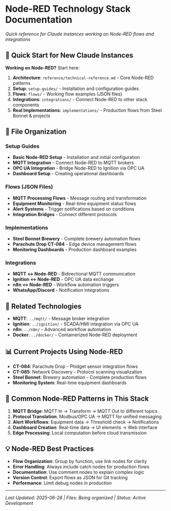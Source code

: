 # Node-RED Technology Stack Documentation
*Quick reference for Claude instances working on Node-RED flows and integrations*

## 🎯 Quick Start for New Claude Instances

**Working on Node-RED?** Start here:
1. **Architecture**: `reference/technical-reference.md` - Core Node-RED patterns
2. **Setup**: `setup-guides/` - Installation and configuration guides
3. **Flows**: `flows/` - Working flow examples (JSON files)
4. **Integrations**: `integrations/` - Connect Node-RED to other stack components
5. **Real Implementations**: `implementations/` - Production flows from Steel Bonnet & projects

## 📂 File Organization

### Setup Guides
- **Basic Node-RED Setup** - Installation and initial configuration
- **MQTT Integration** - Connect Node-RED to MQTT brokers
- **OPC UA Integration** - Bridge Node-RED to Ignition via OPC UA
- **Dashboard Setup** - Creating operational dashboards

### Flows (JSON Files)
- **MQTT Processing Flows** - Message routing and transformation
- **Equipment Monitoring** - Real-time equipment status flows
- **Alert Systems** - Trigger notifications based on conditions
- **Integration Bridges** - Connect different protocols

### Implementations
- **Steel Bonnet Brewery** - Complete brewery automation flows
- **Parachute Drop CT-084** - Edge device management flows
- **Monitoring Dashboards** - Production dashboard examples

### Integrations
- **MQTT ↔ Node-RED** - Bidirectional MQTT communication
- **Ignition ↔ Node-RED** - OPC UA data exchange
- **n8n ↔ Node-RED** - Workflow automation triggers
- **WhatsApp/Discord** - Notification integrations

## 🔗 Related Technologies

- **MQTT**: `../mqtt/` - Message broker integration
- **Ignition**: `../ignition/` - SCADA/HMI integration via OPC UA
- **n8n**: `../n8n/` - Advanced workflow automation
- **Docker**: `../docker/` - Containerized Node-RED deployment

## 📊 Current Projects Using Node-RED

- **CT-084**: Parachute Drop - Phidget sensor integration flows
- **CT-085**: Network Discovery - Protocol scanning visualization
- **Steel Bonnet**: Brewery automation - Complete production flows
- **Monitoring System**: Real-time equipment dashboards

## 🎯 Common Node-RED Patterns in This Stack

1. **MQTT Bridge**: MQTT In → Transform → MQTT Out to different topics
2. **Protocol Translation**: Modbus/OPC UA → MQTT for unified messaging
3. **Alert Workflows**: Equipment data → Threshold check → Notifications
4. **Dashboard Creation**: Real-time data → UI elements → Web interface
5. **Edge Processing**: Local computation before cloud transmission

## 💡 Node-RED Best Practices

- **Flow Organization**: Group by function, use link nodes for clarity
- **Error Handling**: Always include catch nodes for production flows
- **Documentation**: Use comment nodes to explain complex logic
- **Version Control**: Export flows as JSON for Git tracking
- **Performance**: Limit debug nodes in production

---
*Last Updated: 2025-06-28 | Files: Being organized | Status: Active Development*